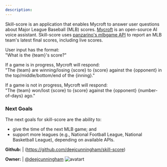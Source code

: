 ```yaml
---
description: 
---
```

Skill-score is an application that enables Mycroft to answer user questions about Major League Baseball (MLB) scores. [Mycroft](https://mycroft.ai) is an open-source AI voice assistant. Skill-score uses [panzarino's mlbgame API](https://github.com/panzarino/mlbgame) to report an MLB team's latest final scores, including live scores.

User input has the format:
<br />"What is the {team}'s score?"

If a game is in progress, Mycroft will respond:
<br />"The {team} are winning/losing {score} to {score} against the {opponent} in the top/middle/bottom/end of the {inning}."

If a game is not in progress, Mycroft will respond:
<br />"The {team} won/lost {score} to {score} against the {opponent} {number-of-days} ago."

### Next Goals

The next goals for skill-score are the ability to:
* give the time of the next MLB game; and
* support more leagues (e.g., National Football League, National Basketball League), depending on available APIs.

**Github:** | (https://github.com/deejcunningham/skill-score)

**Owner:** | [@deejcunningham](https://github.com/deejcunningham) ![avatart](https://avatars0.githubusercontent.com/u/30193983?v=4)

